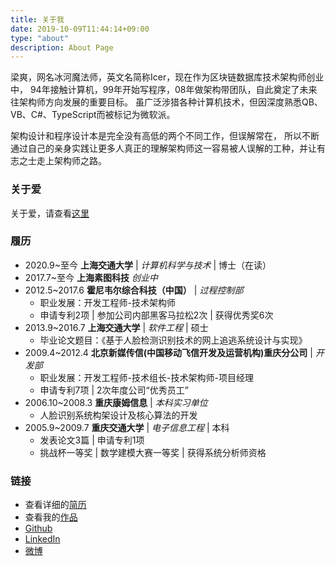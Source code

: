 ```yaml
---
title: 关于我
date: 2019-10-09T11:44:14+09:00
type: "about"
description: About Page
---
```


梁爽，网名冰河魔法师，英文名简称Icer，现在作为区块链数据库技术架构师创业中，
94年接触计算机，99年开始写程序，08年做架构带团队，自此奠定了未来往架构师方向发展的重要目标。
虽广泛涉猎各种计算机技术，但因深度熟悉QB、VB、C#、TypeScript而被标记为微软派。

架构设计和程序设计本是完全没有高低的两个不同工作，但误解常在，
所以不断通过自己的亲身实践让更多人真正的理解架构师这一容易被人误解的工种，并让有志之士走上架构师之路。

### 关于爱

关于爱，请查看<a href="http://love.icerdesign.com/" target="_blank">这里 <i class="fa fa-external-link"></i></a>

### 履历

* 2020.9~至今 **上海交通大学** \| *计算机科学与技术* \| 博士（在读）
* 2017.7~至今 **上海素图科技** *创业中*
* 2012.5~2017.6 **霍尼韦尔综合科技（中国）** \| *过程控制部*
  - 职业发展：开发工程师-技术架构师
  - 申请专利2项 \| 参加公司内部黑客马拉松2次 \| 获得优秀奖6次
* 2013.9~2016.7 **上海交通大学** \| *软件工程* \| 硕士
  - 毕业论文题目：《基于人脸检测识别技术的网上追逃系统设计与实现》
* 2009.4~2012.4 **北京新媒传信(中国移动飞信开发及运营机构)重庆分公司** \| *开发部*
  - 职业发展：开发工程师-技术组长-技术架构师-项目经理
  - 申请专利7项 \| 2次年度公司“优秀员工”
* 2006.10~2008.3 **重庆康姆信息** \| *本科实习单位*
  - 人脸识别系统构架设计及核心算法的开发
* 2005.9~2009.7 **重庆交通大学** \| *电子信息工程* \| 本科
  - 发表论文3篇 \| 申请专利1项
  - 挑战杯一等奖 \| 数学建模大赛一等奖 \| 获得系统分析师资格

### 链接

* 查看详细的[简历](/about/resume.pdf)
* 查看我的[作品](/zh/tags/作品展示/)
* [Github](https://github.com/wizicer)
* [LinkedIn](https://www.linkedin.com/in/icerdesign)
* [微博](https://weibo.com/wizicer)
